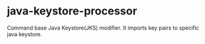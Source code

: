 # java-keystore-processor
Command base Java Keystore(JKS) modifier. It imports key pairs to specific java keystore.
